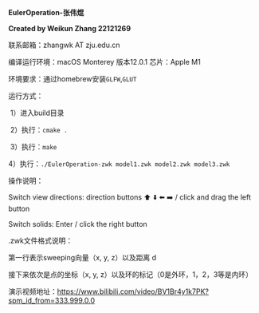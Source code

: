 **EulerOperation-张伟焜**

**Created by Weikun Zhang 22121269**

联系邮箱：zhangwk AT zju.edu.cn

编译运行环境：macOS Monterey 版本12.0.1  芯片：Apple M1

环境要求：通过homebrew安装`GLFW`,`GLUT`

运行方式：

​	1）进入build目录

​	2）执行：`cmake .`

​	3）执行：`make`

​	4）执行：`./EulerOperation-zwk model1.zwk model2.zwk model3.zwk`

操作说明：

Switch view directions:  direction buttons ⬆️ ⬇️ ⬅️ ➡️ / click and drag the left button

Switch solids:  Enter / click the right button



.zwk文件格式说明：

第一行表示sweeping向量（x, y, z）以及距离 d

接下来依次是点的坐标（x, y, z）以及环的标记（0是外环，1，2，3等是内环）

演示视频地址：https://www.bilibili.com/video/BV1Br4y1k7PK?spm_id_from=333.999.0.0
